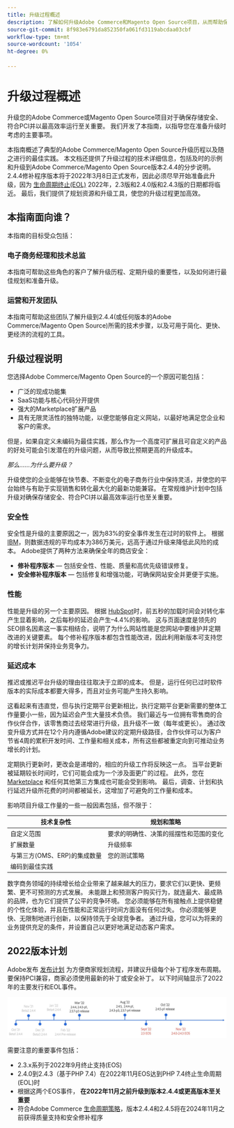 ```yaml
---
title: 升级过程概述
description: 了解如何升级Adobe Commerce和Magento Open Source项目，从而帮助保持店面的安全和高效运行。
source-git-commit: 8f983e6791da852350fa061fd3119abcdaa03cbf
workflow-type: tm+mt
source-wordcount: '1054'
ht-degree: 0%

---
```



# 升级过程概述

升级您的Adobe Commerce或Magento Open Source项目对于确保存储安全、符合PCI并以最高效率运行至关重要。 我们开发了本指南，以指导您在准备升级时考虑的主要事项。

本指南概述了典型的Adobe Commerce/Magento Open Source升级历程以及随之进行的最佳实践。 本文档还提供了升级过程的技术详细信息，包括及时的示例和升级到Adobe Commerce/Magento Open Source版本2.4.4的分步说明。2.4.4修补程序版本将于2022年3月8日正式发布，因此必须尽早开始准备此升级，因为 [生命周期终止(EOL)](https://devdocs.magento.com/release/lifecycle-policy.html) 2022年，2.3版和2.4.0版和2.4.3版的日期都将临近。 最后，我们提供了规划资源和升级工具，使您的升级过程更加高效。

## 本指南面向谁？

本指南的目标受众包括：

### 电子商务经理和技术总监

本指南可帮助这些角色的客户了解升级历程、定期升级的重要性，以及如何进行最佳规划和准备升级。

### 运营和开发团队

本指南可帮助这些团队了解升级到2.4.4(或任何版本的Adobe Commerce/Magento Open Source)所需的技术步骤，以及可用于简化、更快、更经济的流程的工具。

## 升级过程说明

您选择Adobe Commerce/Magento Open Source的一个原因可能包括：

- 广泛的现成功能集
- SaaS功能与核心代码分开提供
- 强大的Marketplace扩展产品
- 具有无限灵活性的独特功能，以便您能够自定义网站，以最好地满足您企业和客户的需求。

但是，如果自定义未编码为最佳实践，那么作为一个高度可扩展且可自定义的产品的好处可能会引发潜在的升级问题，从而导致比预期更高的升级成本。

_那么……为什么要升级？_

升级使您的企业能够在快节奏、不断变化的电子商务行业中保持灵活，并使您的平台始终与有助于实现销售和转化最大化的最新功能兼容。 在常规维护计划中包括升级对确保存储安全、符合PCI并以最高效率运行也至关重要。

### 安全性

安全性是升级的主要原因之一，因为83%的安全事件发生在过时的软件上。 根据 [IBM](https://www.ibm.com/security/data-breach)，则数据违规的平均成本为386万美元，远高于通过升级来降低此风险的成本。 Adobe提供了两种方法来确保全年的商店安全：

- **修补程序版本** — 包括安全性、性能、质量和高优先级错误修复。
- **安全修补程序版本** — 包括修复和增强功能，可确保网站安全并更便于实施。

### 性能

性能是升级的另一个主要原因。 根据 [HubSpot](https://blog.hubspot.com/marketing/page-load-time-conversion-rates)时，前五秒的加载时间会对转化率产生显着影响，之后每秒的延迟会产生–4.4%的影响。 这与页面速度是领先的SEO排名因素这一事实相结合，说明了为什么网站性能是您网站中要维护并定期改进的关键要素。 每个修补程序版本都包含性能改进，因此利用新版本可支持您的增长计划并保持业务竞争力。

### 延迟成本

推迟或推迟平台升级的理由往往取决于立即的成本。 但是，运行任何已过时软件版本的实际成本都要大得多，而且对业务可能产生持久影响。

这看起来有违直觉，但与执行定期平台更新相比，执行定期平台更新需要的整体工作量要小一些，因为延迟会产生大量技术负债。 我们最近与一位拥有零售商的合作伙伴合作，该零售商过去经常进行升级，且升级不一致（每年或更长）。 通过改变升级方式并在12个月内遵循Adobe建议的定期升级路径，合作伙伴可以为客户节省4周的累积开发时间、工作量和相关成本，所有这些都被重定向到可推动业务增长的计划。

定期执行更新时，更改会是递增的，相应的升级工作将反映这一点。 当平台更新被延期较长时间时，它们可能会成为一个涉及面更广的过程。 此外，您在 [Marketplace](https://marketplace.magento.com/) 和任何其他第三方集成也可能会受到影响。 最后，调查、计划和执行延迟升级所花费的时间都被延长，这增加了可避免的工作量和成本。

影响项目升级工作量的一些一般因素包括，但不限于：

| 技术复杂性 | 规划和策略 |
|-----------------------------------------------------------|--------------------------------------------------------------|
| 自定义范围 | 要求的明确性、决策的摇摆性和范围的变化 |
| 扩展数量 | 升级频率 |
| 与第三方(OMS、ERP)的集成数量 | 您的测试策略 |
| 编码到最佳实践 |  |

数字商务领域的持续增长给企业带来了越来越大的压力，要求它们以更快、更频繁、更不可预测的方式发展。 未能跟上和预测客户购买行为，就连最大、最成熟的品牌，也为它们提供了公平的竞争环境。 您必须能够在所有接触点上提供稳健的个性化体验，并且在性能和正常运行时间方面没有任何过失。 你必须能够更快、无限制地进行创新，以保持领先于全球竞争者。 通过升级，您可以为将来的业务提供充足的条件，并设置自己以更好地满足动态客户需求。

## 2022版本计划

Adobe发布 [发布计划](https://devdocs.magento.com/release/) 为方便商家规划流程，并建议升级每个补丁程序发布周期。 要保持PCI兼容，商家必须使用最新的补丁或安全补丁。 以下时间轴显示了2022年的主要发行和EOL事件。

![](../assets/upgrade-guide/2022-release-timeline.jpg)

需要注意的重要事件包括：

- 2.3.x系列于2022年9月终止支持(EOS)
- 2.4.0到2.4.3（基于PHP 7.4）在2022年11月EOS达到PHP 7.4终止生命周期(EOL)时
- 根据这两个EOS事件， **在2022年11月之前升级到版本2.4.4或更高版本至关重要**
- 符合Adobe Commerce [生命周期策略](https://devdocs.magento.com/release/lifecycle-policy.html)，版本2.4.4和2.4.5将在2024年11月之前获得质量支持和安全修补程序
